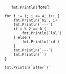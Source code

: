 `	fmt.Println(`'fore`)

	for i := 1; i <= 4; i++ {
		fmt.Println(`hi`, i)
		fmt.Println(`---`)
		if i % 2 == 0 {
			fmt.Println(`lol`)
		} else {
			fmt.Println(`xd`)
		}
		fmt.Println(`---`)
		fmt.Println(``)
	}

	fmt.Println(`after`)`